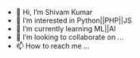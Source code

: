 - 👋 Hi, I’m Shivam Kumar
- 👀 I’m interested in Python||PHP||JS
- 🌱 I’m currently learning ML||AI
- 💞️ I’m looking to collaborate on ...
- 📫 How to reach me ...

<!---
bestshivam02/bestshivam02 is a ✨ special ✨ repository because its `README.md` (this file) appears on your GitHub profile.
You can click the Preview link to take a look at your changes.
--->
